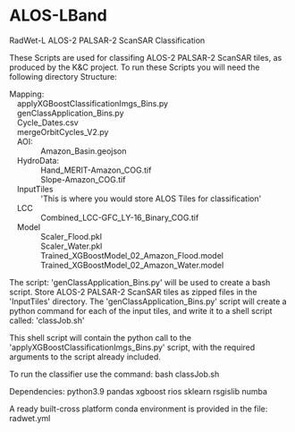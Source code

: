 # ALOS-LBand
RadWet-L ALOS-2 PALSAR-2 ScanSAR Classification 

These Scripts are used for classifing ALOS-2 PALSAR-2 ScanSAR tiles, as produced by the K&C project. To run these Scripts you will need the following directory Structure:

Mapping:
<br />&emsp;applyXGBoostClassificationImgs_Bins.py
<br />&emsp;genClassApplication_Bins.py
<br />&emsp;Cycle_Dates.csv
<br />&emsp;mergeOrbitCycles_V2.py
<br />&emsp;AOI:
<br />&emsp;&emsp;&emsp;&emsp;Amazon_Basin.geojson
<br />&emsp;HydroData:
<br />&emsp;&emsp;&emsp;&emsp;Hand_MERIT-Amazon_COG.tif
<br />&emsp;&emsp;&emsp;&emsp;Slope-Amazon_COG.tif
<br />&emsp;InputTiles 
<br />&emsp;&emsp;&emsp;&emsp;'This is where you would store ALOS Tiles for classification'
<br />&emsp;LCC
<br />&emsp;&emsp;&emsp;&emsp;Combined_LCC-GFC_LY-16_Binary_COG.tif
<br />&emsp;Model
<br />&emsp;&emsp;&emsp;&emsp;Scaler_Flood.pkl
<br />&emsp;&emsp;&emsp;&emsp;Scaler_Water.pkl
<br />&emsp;&emsp;&emsp;&emsp;Trained_XGBoostModel_02_Amazon_Flood.model
<br />&emsp;&emsp;&emsp;&emsp;Trained_XGBoostModel_02_Amazon_Water.model
		
The script: 'genClassApplication_Bins.py' will be used to create a bash script. Store ALOS-2 PALSAR-2 ScanSAR tiles as zipped files in the 'InputTiles' directory. The 'genClassApplication_Bins.py' script will create a python command for each of the input tiles, and write it to a shell script called: 'classJob.sh'

This shell script will contain the python call to the 'applyXGBoostClassificationImgs_Bins.py' script, with the required arguments to the script already included.

To run the classifier use the command: bash classJob.sh

Dependencies:
python3.9
pandas
xgboost
rios
sklearn
rsgislib
numba

A ready built-cross platform conda environment is provided in the file: radwet.yml








